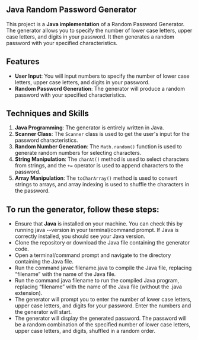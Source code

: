 ## **Java Random Password Generator**

This project is a **Java implementation** of a Random Password Generator. The generator allows you to specify the number of lower case letters, upper case letters, and digits in your password. It then generates a random password with your specified characteristics.

## **Features**

- **User Input**: You will input numbers to specify the number of lower case letters, upper case letters, and digits in your password.
- **Random Password Generation**: The generator will produce a random password with your specified characteristics.

## **Techniques and Skills**

1. **Java Programming**: The generator is entirely written in Java.
2. **Scanner Class**: The `Scanner` class is used to get the user's input for the password characteristics.
3. **Random Number Generation**: The `Math.random()` function is used to generate random numbers for selecting characters.
4. **String Manipulation**: The `charAt()` method is used to select characters from strings, and the `+=` operator is used to append characters to the password.
5. **Array Manipulation**: The `toCharArray()` method is used to convert strings to arrays, and array indexing is used to shuffle the characters in the password.

## **To run the generator, follow these steps:**

- Ensure that **Java** is installed on your machine. You can check this by running java --version in your terminal/command prompt. If Java is correctly installed, you should see your Java version.
- Clone the repository or download the Java file containing the generator code.
- Open a terminal/command prompt and navigate to the directory containing the Java file.
- Run the command javac filename.java to compile the Java file, replacing “filename” with the name of the Java file.
- Run the command java filename to run the compiled Java program, replacing “filename” with the name of the Java file (without the .java extension).
- The generator will prompt you to enter the number of lower case letters, upper case letters, and digits for your password. Enter the numbers and the generator will start.
- The generator will display the generated password. The password will be a random combination of the specified number of lower case letters, upper case letters, and digits, shuffled in a random order.
